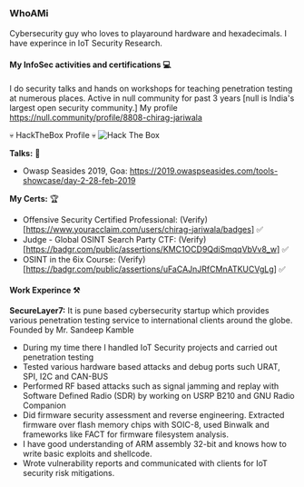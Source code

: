 ### WhoAMℹ

Cybersecurity guy who loves to playaround hardware and hexadecimals. I have experince in IoT Security Research.

#### My InfoSec activities and certifications 💻

I do security talks and hands on workshops for teaching penetration testing at numerous places. Active in null community for past 3 years [null is India's largest open security community.] My profile <https://null.community/profile/8808-chirag-jariwala>

💀 HackTheBox Profile 💀 
<img src="http://www.hackthebox.eu/badge/image/3166" alt="Hack The Box">

__Talks:__ 🎤

* Owasp Seasides 2019, Goa: <https://2019.owaspseasides.com/tools-showcase/day-2-28-feb-2019>

__My Certs:__ 🏆

* Offensive Security Certified Professional: (Verify)[https://www.youracclaim.com/users/chirag-jariwala/badges] ✅
* Judge - Global OSINT Search Party CTF: (Verify)[https://badgr.com/public/assertions/KMC1OCD9QdiSmqqVbVv8_w] ✅
* OSINT in the 6ix Course: (Verify)[https://badgr.com/public/assertions/uFaCAJnJRfCMnATKUCVgLg] ✅

#### Work Experince ⚒

__SecureLayer7:__ It is pune based cybersecurity startup which provides various penetration testing service to international clients around the globe. Founded by Mr. Sandeep Kamble

* During my time there I handled IoT Security projects and carried out penetration testing
* Tested various hardware based attacks and debug ports such URAT, SPI, I2C and CAN-BUS
* Performed RF based attacks such as signal jamming and replay with Software Defined Radio (SDR) by working on USRP B210 and GNU Radio Companion
* Did firmware security assessment and reverse engineering. Extracted firmware over flash memory chips with SOIC-8, used Binwalk and frameworks like FACT for firmware filesystem analysis.
* I have good understanding of ARM assembly 32-bit and knows how to write basic exploits and shellcode.
* Wrote vulnerability reports and communicated with clients for IoT security risk mitigations.